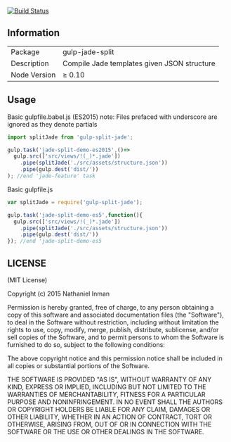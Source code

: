 [![Build Status](https://travis-ci.org/NathanielInman/gulp-jade-split.png?branch=master)](https://travis-ci.org/NathanielInman/gulp-jade-split)

## Information

<table>
<tr>
<td>Package</td><td>gulp-jade-split</td>
</tr>
<tr>
<td>Description</td>
<td>Compile Jade templates given JSON structure</td>
</tr>
<tr>
<td>Node Version</td>
<td>≥ 0.10</td>
</tr>
</table>

## Usage

Basic gulpfile.babel.js (ES2015)
note: Files prefaced with underscore are ignored as they denote partials
```javascript
import splitJade from 'gulp-split-jade';

gulp.task('jade-split-demo-es2015',()=>
  gulp.src(['src/views/!(_)*.jade'])
    .pipe(splitJade('./src/assets/structure.json'))
    .pipe(gulp.dest('dist/'))
); //end 'jade-feature' task
```

Basic gulpfile.js
```javascript
var splitJade = require('gulp-split-jade');

gulp.task('jade-split-demo-es5',function(){
  gulp.src(['src/views/!(_)*.jade'])
    .pipe(splitJade('./src/assets/structure.json'))
    .pipe(gulp.dest('dist/'))
}); //end 'jade-split-demo-es5
```

## LICENSE

(MIT License)

Copyright (c) 2015 Nathaniel Inman

Permission is hereby granted, free of charge, to any person obtaining
a copy of this software and associated documentation files (the
"Software"), to deal in the Software without restriction, including
without limitation the rights to use, copy, modify, merge, publish,
distribute, sublicense, and/or sell copies of the Software, and to
permit persons to whom the Software is furnished to do so, subject to
the following conditions:

The above copyright notice and this permission notice shall be
included in all copies or substantial portions of the Software.

THE SOFTWARE IS PROVIDED "AS IS", WITHOUT WARRANTY OF ANY KIND,
EXPRESS OR IMPLIED, INCLUDING BUT NOT LIMITED TO THE WARRANTIES OF
MERCHANTABILITY, FITNESS FOR A PARTICULAR PURPOSE AND
NONINFRINGEMENT. IN NO EVENT SHALL THE AUTHORS OR COPYRIGHT HOLDERS BE
LIABLE FOR ANY CLAIM, DAMAGES OR OTHER LIABILITY, WHETHER IN AN ACTION
OF CONTRACT, TORT OR OTHERWISE, ARISING FROM, OUT OF OR IN CONNECTION
WITH THE SOFTWARE OR THE USE OR OTHER DEALINGS IN THE SOFTWARE.
